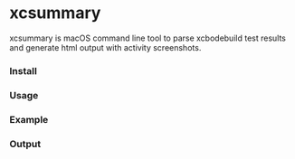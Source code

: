 # xcsummary
xcsummary is macOS command line tool to parse xcbodebuild test results and generate html output with activity screenshots.

### Install

### Usage

### Example

### Output
